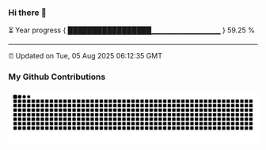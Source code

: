 ### Hi there 👋

⏳ Year progress { █████████████████▁▁▁▁▁▁▁▁▁▁▁▁▁ } 59.25 %

---

⏰ Updated on Tue, 05 Aug 2025 06:12:35 GMT

### My Github Contributions
![](https://raw.githubusercontent.com/iambrc/iambrc/main/assets/github-contribution-grid-snake.svg)


